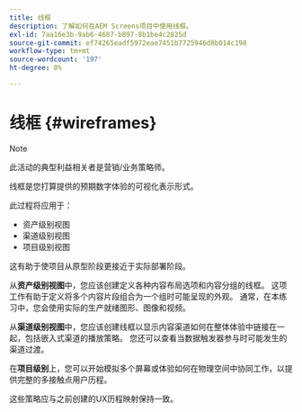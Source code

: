 ```yaml
---
title: 线框
description: 了解如何在AEM Screens项目中使用线框。
exl-id: 7aa16e3b-9ab6-4687-b897-8b1be4c2825d
source-git-commit: ef74265eadf5972eae7451b7725946d8b014c198
workflow-type: tm+mt
source-wordcount: '197'
ht-degree: 0%

---
```


# 线框 {#wireframes}

>[!NOTE]
>此活动的典型利益相关者是营销/业务策略师。

线框是您打算提供的预期数字体验的可视化表示形式。

此过程将应用于：

* 资产级别视图
* 渠道级别视图
* 项目级别视图

这有助于使项目从原型阶段更接近于实际部署阶段。

从&#x200B;**资产级别视图**中，您应该创建定义各种内容布局选项和内容分组的线框。 这项工作有助于定义将多个内容片段组合为一个组时可能呈现的外观。
通常，在本练习中，您会使用实际的生产就绪图形、图像和视频。

从&#x200B;**渠道级别视图**&#x200B;中，您应该创建线框以显示内容渠道如何在整体体验中链接在一起，包括嵌入式渠道的播放策略。 您还可以查看当数据触发器参与时可能发生的渠道过渡。

在&#x200B;**项目级别**&#x200B;上，您可以开始模拟多个屏幕或体验如何在物理空间中协同工作，以提供完整的多接触点用户历程。

这些策略应与之前创建的UX历程映射保持一致。

